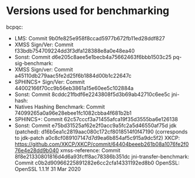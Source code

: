 # Versions used for benchmarking

bcpqc:
- LMS: Commit 9b0fe825e958f8ccad5977b672fb11ed28ddf827
- XMSS Sign/Ver: Commit f33bdb754709224dd3f3dfa128388e8a0e48ea40
- Sonst: Commit d6e205c8aee5e1becb4a75662463f6bbb1503c25
pq-sig-benchmark: 
- XMSS Sign/ver: Commit a45110db279aac5fe2d25f6b1884d00b1c22647c
- SPHINCS+ Sign/Ver: Commit 44002166f70cc9b56eb3861a15e60ee5c102884a
- Sonst: Commit 8cddc21fbdf6e2243808f5d3b69ab42710c6ee5c
jni-hash: 
- Natives Hashing Benchmark: Commit 74099265a0a96e28ebee1fc1082cbba4f681b2b1
- SPHINCS+: Commit 62c57cccf3a71455afca19f35d3555ba6e126138
- Sonst: Commit e75bd31525af62e2f0acc9a5fc2a5d46550af75d
jdk (patched): d16b5ea1c2819aac080c172cf8018514f0f47190 (corresponds to jdk-patch a0c8cf089107147d7d9ea6b854af5c915a9dc5f2)
XKCP: https://github.com/XKCP/XKCP/commit/64404beeeb261b08a1076fe2f076e4e28dd9b040
xmss-reference: Commit 8f8e21330801816d4d6a93fcff8ac78386b351dc
jni-transfer-benchmark: Commit c0b2d90966225891282e6cc2cfa14331192ed8b0
OpenSSL: OpenSSL 1.1.1f  31 Mar 2020